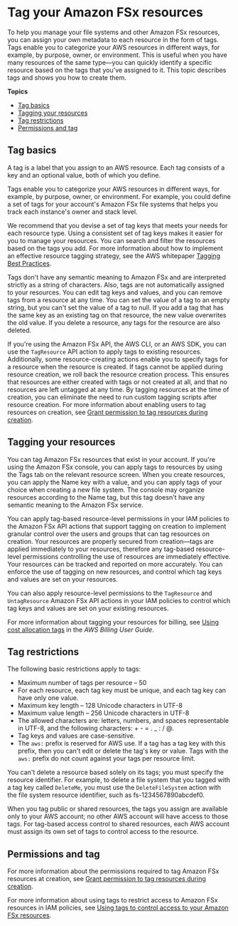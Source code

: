 # Tag your Amazon FSx resources<a name="tag-resources"></a>

To help you manage your file systems and other Amazon FSx resources, you can assign your own metadata to each resource in the form of tags\. Tags enable you to categorize your AWS resources in different ways, for example, by purpose, owner, or environment\. This is useful when you have many resources of the same type—you can quickly identify a specific resource based on the tags that you've assigned to it\. This topic describes tags and shows you how to create them\.

**Topics**
+ [Tag basics](#tag-basics)
+ [Tagging your resources](#tagging-your-resources)
+ [Tag restrictions](#tag-restrictions)
+ [Permissions and tag](#tags-iam)

## Tag basics<a name="tag-basics"></a>

A tag is a label that you assign to an AWS resource\. Each tag consists of a key and an optional value, both of which you define\.

Tags enable you to categorize your AWS resources in different ways, for example, by purpose, owner, or environment\. For example, you could define a set of tags for your account's Amazon FSx file systems that helps you track each instance's owner and stack level\.

We recommend that you devise a set of tag keys that meets your needs for each resource type\. Using a consistent set of tag keys makes it easier for you to manage your resources\. You can search and filter the resources based on the tags you add\. For more information about how to implement an effective resource tagging strategy, see the AWS whitepaper [Tagging Best Practices](https://docs.aws.amazon.com/whitepapers/latest/tagging-best-practices/welcome.html)\.

Tags don't have any semantic meaning to Amazon FSx and are interpreted strictly as a string of characters\. Also, tags are not automatically assigned to your resources\. You can edit tag keys and values, and you can remove tags from a resource at any time\. You can set the value of a tag to an empty string, but you can't set the value of a tag to null\. If you add a tag that has the same key as an existing tag on that resource, the new value overwrites the old value\. If you delete a resource, any tags for the resource are also deleted\.

If you're using the Amazon FSx API, the AWS CLI, or an AWS SDK, you can use the `TagResource` API action to apply tags to existing resources\. Additionally, some resource\-creating actions enable you to specify tags for a resource when the resource is created\. If tags cannot be applied during resource creation, we roll back the resource creation process\. This ensures that resources are either created with tags or not created at all, and that no resources are left untagged at any time\. By tagging resources at the time of creation, you can eliminate the need to run custom tagging scripts after resource creation\. For more information about enabling users to tag resources on creation, see [Grant permission to tag resources during creation](using-tags-fsx.md#supported-iam-actions-tagging)\.

## Tagging your resources<a name="tagging-your-resources"></a>

You can tag Amazon FSx resources that exist in your account\. If you're using the Amazon FSx console, you can apply tags to resources by using the Tags tab on the relevant resource screen\. When you create resources, you can apply the Name key with a value, and you can apply tags of your choice when creating a new file system\. The console may organize resources according to the Name tag, but this tag doesn't have any semantic meaning to the Amazon FSx service\.

You can apply tag\-based resource\-level permissions in your IAM policies to the Amazon FSx API actions that support tagging on creation to implement granular control over the users and groups that can tag resources on creation\. Your resources are properly secured from creation—tags are applied immediately to your resources, therefore any tag\-based resource\-level permissions controlling the use of resources are immediately effective\. Your resources can be tracked and reported on more accurately\. You can enforce the use of tagging on new resources, and control which tag keys and values are set on your resources\.

You can also apply resource\-level permissions to the `TagResource` and `UntagResource` Amazon FSx API actions in your IAM policies to control which tag keys and values are set on your existing resources\.

For more information about tagging your resources for billing, see [Using cost allocation tags](https://docs.aws.amazon.com/awsaccountbilling/latest/aboutv2/cost-alloc-tags.html) in the *AWS Billing User Guide*\.

## Tag restrictions<a name="tag-restrictions"></a>

The following basic restrictions apply to tags:
+ Maximum number of tags per resource – 50
+ For each resource, each tag key must be unique, and each tag key can have only one value\.
+ Maximum key length – 128 Unicode characters in UTF\-8
+ Maximum value length – 256 Unicode characters in UTF\-8
+  The allowed characters are: letters, numbers, and spaces representable in UTF\-8, and the following characters: \+ \- = \. \_ : / @\.
+ Tag keys and values are case\-sensitive\.
+ The `aws:` prefix is reserved for AWS use\. If a tag has a tag key with this prefix, then you can't edit or delete the tag's key or value\. Tags with the `aws:` prefix do not count against your tags per resource limit\.

You can't delete a resource based solely on its tags; you must specify the resource identifier\. For example, to delete a file system that you tagged with a tag key called `DeleteMe`, you must use the `DeleteFileSystem` action with the file system resource identifier, such as fs\-1234567890abcdef0\.

When you tag public or shared resources, the tags you assign are available only to your AWS account; no other AWS account will have access to those tags\. For tag\-based access control to shared resources, each AWS account must assign its own set of tags to control access to the resource\.

## Permissions and tag<a name="tags-iam"></a>

For more information about the permissions required to tag Amazon FSx resources at creation, see [Grant permission to tag resources during creation](using-tags-fsx.md#supported-iam-actions-tagging)\.

For more information about using tags to restrict access to Amazon FSx resources in IAM policies, see [Using tags to control access to your Amazon FSx resources](using-tags-fsx.md#restrict-fsx-access-tags)\.